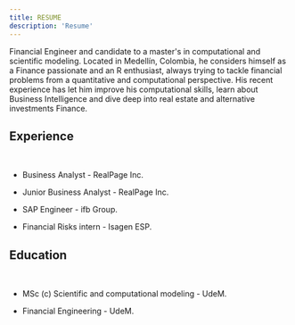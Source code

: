 ```yaml
---
title: RESUME
description: 'Resume'
---
```


Financial Engineer and candidate to a master's in computational and scientific modeling. Located in Medellín, Colombia, he considers himself as a Finance passionate and an R enthusiast, always trying to tackle financial problems from a quantitative and computational perspective. His recent experience has let him improve his computational skills, learn about Business Intelligence and dive deep into real estate and alternative investments Finance. 

## Experience

&nbsp;
* Business Analyst - RealPage Inc.

* Junior Business Analyst - RealPage Inc.

* SAP Engineer - ifb Group.

* Financial Risks intern - Isagen ESP.

## Education

&nbsp;
* MSc (c) Scientific and computational modeling - UdeM.

* Financial Engineering - UdeM.

